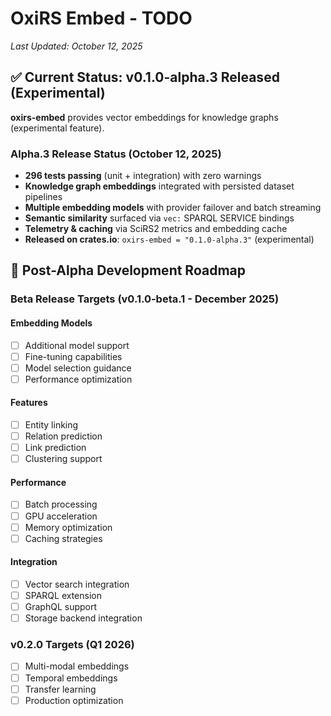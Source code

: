 # OxiRS Embed - TODO

*Last Updated: October 12, 2025*

## ✅ Current Status: v0.1.0-alpha.3 Released (Experimental)

**oxirs-embed** provides vector embeddings for knowledge graphs (experimental feature).

### Alpha.3 Release Status (October 12, 2025)
- **296 tests passing** (unit + integration) with zero warnings
- **Knowledge graph embeddings** integrated with persisted dataset pipelines
- **Multiple embedding models** with provider failover and batch streaming
- **Semantic similarity** surfaced via `vec:` SPARQL SERVICE bindings
- **Telemetry & caching** via SciRS2 metrics and embedding cache
- **Released on crates.io**: `oxirs-embed = "0.1.0-alpha.3"` (experimental)

## 🎯 Post-Alpha Development Roadmap

### Beta Release Targets (v0.1.0-beta.1 - December 2025)

#### Embedding Models
- [ ] Additional model support
- [ ] Fine-tuning capabilities
- [ ] Model selection guidance
- [ ] Performance optimization

#### Features
- [ ] Entity linking
- [ ] Relation prediction
- [ ] Link prediction
- [ ] Clustering support

#### Performance
- [ ] Batch processing
- [ ] GPU acceleration
- [ ] Memory optimization
- [ ] Caching strategies

#### Integration
- [ ] Vector search integration
- [ ] SPARQL extension
- [ ] GraphQL support
- [ ] Storage backend integration

### v0.2.0 Targets (Q1 2026)
- [ ] Multi-modal embeddings
- [ ] Temporal embeddings
- [ ] Transfer learning
- [ ] Production optimization